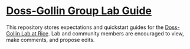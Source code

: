 # [Doss-Gollin Group Lab Guide](http://dossgollin-lab.github.io/lab-guide/)

This repository stores expectations and quickstart guides for the [Doss-Gollin Lab at Rice](https://dossgollin-lab.github.io).
Lab and community members are encouraged to view, make comments, and propose edits.
